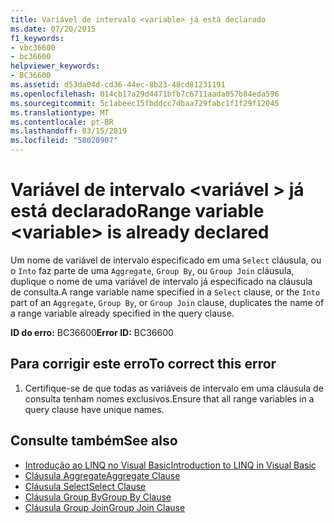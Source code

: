 ```yaml
---
title: Variável de intervalo <variable> já está declarado
ms.date: 07/20/2015
f1_keywords:
- vbc36600
- bc36600
helpviewer_keywords:
- BC36600
ms.assetid: d53da04d-cd36-44ec-8b23-48cd81231191
ms.openlocfilehash: 014cb17a29d4471bfb7c6711aada057b84eda596
ms.sourcegitcommit: 5c1abeec15fbddcc7dbaa729fabc1f1f29f12045
ms.translationtype: MT
ms.contentlocale: pt-BR
ms.lasthandoff: 03/15/2019
ms.locfileid: "58020907"
---
```

# <a name="range-variable-variable-is-already-declared"></a><span data-ttu-id="01872-102">Variável de intervalo \<variável > já está declarado</span><span class="sxs-lookup"><span data-stu-id="01872-102">Range variable \<variable> is already declared</span></span>
<span data-ttu-id="01872-103">Um nome de variável de intervalo especificado em uma `Select` cláusula, ou o `Into` faz parte de uma `Aggregate`, `Group By`, ou `Group Join` cláusula, duplique o nome de uma variável de intervalo já especificado na cláusula de consulta.</span><span class="sxs-lookup"><span data-stu-id="01872-103">A range variable name specified in a `Select` clause, or the `Into` part of an `Aggregate`, `Group By`, or `Group Join` clause, duplicates the name of a range variable already specified in the query clause.</span></span>  
  
 <span data-ttu-id="01872-104">**ID do erro:** BC36600</span><span class="sxs-lookup"><span data-stu-id="01872-104">**Error ID:** BC36600</span></span>  
  
## <a name="to-correct-this-error"></a><span data-ttu-id="01872-105">Para corrigir este erro</span><span class="sxs-lookup"><span data-stu-id="01872-105">To correct this error</span></span>  
  
1.  <span data-ttu-id="01872-106">Certifique-se de que todas as variáveis de intervalo em uma cláusula de consulta tenham nomes exclusivos.</span><span class="sxs-lookup"><span data-stu-id="01872-106">Ensure that all range variables in a query clause have unique names.</span></span>  
  
## <a name="see-also"></a><span data-ttu-id="01872-107">Consulte também</span><span class="sxs-lookup"><span data-stu-id="01872-107">See also</span></span>

- [<span data-ttu-id="01872-108">Introdução ao LINQ no Visual Basic</span><span class="sxs-lookup"><span data-stu-id="01872-108">Introduction to LINQ in Visual Basic</span></span>](../../visual-basic/programming-guide/language-features/linq/introduction-to-linq.md)
- [<span data-ttu-id="01872-109">Cláusula Aggregate</span><span class="sxs-lookup"><span data-stu-id="01872-109">Aggregate Clause</span></span>](../../visual-basic/language-reference/queries/aggregate-clause.md)
- [<span data-ttu-id="01872-110">Cláusula Select</span><span class="sxs-lookup"><span data-stu-id="01872-110">Select Clause</span></span>](../../visual-basic/language-reference/queries/select-clause.md)
- [<span data-ttu-id="01872-111">Cláusula Group By</span><span class="sxs-lookup"><span data-stu-id="01872-111">Group By Clause</span></span>](../../visual-basic/language-reference/queries/group-by-clause.md)
- [<span data-ttu-id="01872-112">Cláusula Group Join</span><span class="sxs-lookup"><span data-stu-id="01872-112">Group Join Clause</span></span>](../../visual-basic/language-reference/queries/group-join-clause.md)
